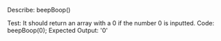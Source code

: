 Describe: beepBoop()

Test: It should return an array with a 0 if the number 0 is inputted.
Code: beepBoop(0);
Expected Output: '0'
